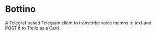 # Bottino

A Telegraf based Telegram client to transcribe voice memos to text and POST it to Trello as a Card.
